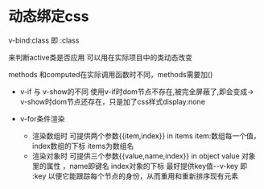 # 动态绑定css
v-bind:class 即 :class
<div v-bind:class="{ active: true }"></div>来判断active类是否应用
可以用在实际项目中的类动态改变

methods 和computed在实际调用函数时不同，methods需要加()

- v-if 与 v-show的不同
  使用v-if时dom节点不存在,被完全屏蔽了,即会变成-> <!---->
  v-show时dom节点还存在，只是加了css样式display:none

- v-for条件渲染
  - 渲染数组时
    可提供两个参数{{item,index}} in items
    item:数组每一个值， index数组的下标 items为数组名
  - 渲染对象时
    可提供三个参数{{value,name,index}} in object
    value 对象里的属性 ，name即键名 index对象的下标
  最好提供key值--v-key 即 :key
  以便它能跟踪每个节点的身份，从而重用和重新排序现有元素
